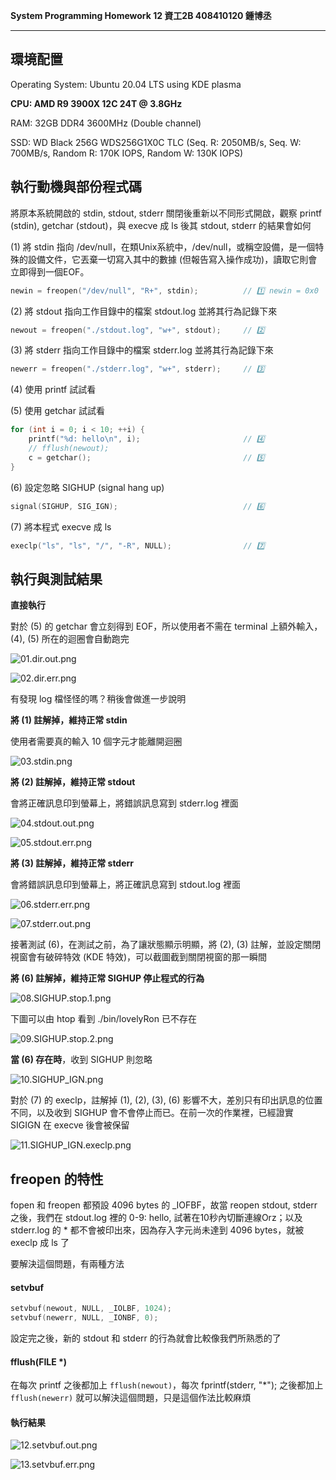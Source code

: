 **System Programming Homework 12  資工2B 408410120 鍾博丞**

-----------------------------------------

## 環境配置

Operating System: Ubuntu 20.04 LTS using KDE plasma

**CPU: AMD R9 3900X 12C 24T @ 3.8GHz**

RAM: 32GB DDR4 3600MHz (Double channel)

SSD: WD Black 256G WDS256G1X0C TLC (Seq. R: 2050MB/s, Seq. W: 700MB/s, Random R: 170K IOPS, Random W: 130K IOPS)



## 執行動機與部份程式碼

將原本系統開啟的 stdin, stdout, stderr 關閉後重新以不同形式開啟，觀察 printf (stdin), getchar (stdout)，與 execve 成 ls 後其 stdout, stderr 的結果會如何

(1) 將 stdin 指向 /dev/null，在類Unix系統中，/dev/null，或稱空設備，是一個特殊的設備文件，它丟棄一切寫入其中的數據 (但報告寫入操作成功)，讀取它則會立即得到一個EOF。

```c
newin = freopen("/dev/null", "R+", stdin);          // 1️⃣ newin = 0x0
```

(2) 將 stdout 指向工作目錄中的檔案 stdout.log 並將其行為記錄下來

```c
newout = freopen("./stdout.log", "w+", stdout);     // 2️⃣
```

(3) 將 stderr 指向工作目錄中的檔案 stderr.log 並將其行為記錄下來

```c
newerr = freopen("./stderr.log", "w+", stderr);     // 3️⃣
```

(4) 使用 printf 試試看

(5) 使用 getchar 試試看

```c
for (int i = 0; i < 10; ++i) {
    printf("%d: hello\n", i);                       // 4️⃣
    // fflush(newout);
    c = getchar();                                  // 5️⃣ 
}
```

(6) 設定忽略 SIGHUP (signal hang up)

```c
signal(SIGHUP, SIG_IGN);                            // 6️⃣
```

(7) 將本程式 execve 成 ls

```c
execlp("ls", "ls", "/", "-R", NULL);                // 7️⃣
```



## 執行與測試結果

**直接執行**

對於 (5) 的 getchar 會立刻得到 EOF，所以使用者不需在 terminal 上額外輸入，(4), (5) 所在的迴圈會自動跑完

![01.dir.out.png](./img/01.dir.out.png)

![02.dir.err.png](./img/02.dir.err.png)

有發現 log 檔怪怪的嗎？稍後會做進一步說明



**將 (1) 註解掉，維持正常 stdin**

使用者需要真的輸入 10 個字元才能離開迴圈

![03.stdin.png](./img/03.stdin.png)



**將 (2) 註解掉，維持正常 stdout**

會將正確訊息印到螢幕上，將錯誤訊息寫到 stderr.log 裡面

![04.stdout.out.png](./img/04.stdout.out.png)

![05.stdout.err.png](./img/05.stdout.err.png)



**將 (3) 註解掉，維持正常 stderr**

會將錯誤訊息印到螢幕上，將正確訊息寫到 stdout.log 裡面

![06.stderr.err.png](./img/06.stderr.err.png)

![07.stderr.out.png](./img/07.stderr.out.png)



接著測試 (6)，在測試之前，為了讓狀態顯示明顯，將 (2), (3) 註解，並設定關閉視窗會有破碎特效 (KDE 特效)，可以截圖截到關閉視窗的那一瞬間

**將 (6) 註解掉，維持正常 SIGHUP 停止程式的行為**

![08.SIGHUP.stop.1.png](./img/08.SIGHUP.stop.1.png)

下圖可以由 htop 看到 ./bin/lovelyRon 已不存在

![09.SIGHUP.stop.2.png](./img/09.SIGHUP.stop.2.png)



**當 (6) 存在時**，收到 SIGHUP 則忽略

![10.SIGHUP_IGN.png](./img/10.SIGHUP_IGN.png)



對於 (7) 的 execlp，註解掉 (1), (2), (3), (6) 影響不大，差別只有印出訊息的位置不同，以及收到 SIGHUP 會不會停止而已。在前一次的作業裡，已經證實 SIGIGN 在 execve 後會被保留

![11.SIGHUP_IGN.execlp.png](./img/11.SIGHUP_IGN.execlp.png)



## freopen 的特性

fopen 和 freopen 都預設 4096 bytes 的 _IOFBF，故當 reopen stdout, stderr 之後，我們在 stdout.log 裡的 0-9: hello, 試著在10秒內切斷連線Orz；以及 stderr.log 的 * 都不會被印出來，因為存入字元尚未達到 4096 bytes，就被 execlp 成 ls 了

要解決這個問題，有兩種方法

#### setvbuf

```c
setvbuf(newout, NULL, _IOLBF, 1024);
setvbuf(newerr, NULL, _IONBF, 0);
```

設定完之後，新的 stdout 和 stderr 的行為就會比較像我們所熟悉的了



#### fflush(FILE *)

在每次 printf 之後都加上 `fflush(newout)`，每次 fprintf(stderr, "*"); 之後都加上 `fflush(newerr)` 就可以解決這個問題，只是這個作法比較麻煩



#### 執行結果

![12.setvbuf.out.png](./img/12.setvbuf.out.png)

![13.setvbuf.err.png](./img/13.setvbuf.err.png)

